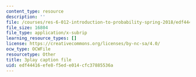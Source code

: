 ```yaml
---
content_type: resource
description: ''
file: /courses/res-6-012-introduction-to-probability-spring-2018/edf44416efe8f5ede014cfc37885536a_mxpC3MEiATQ.srt
file_size: 16804
file_type: application/x-subrip
learning_resource_types: []
license: https://creativecommons.org/licenses/by-nc-sa/4.0/
ocw_type: OCWFile
resourcetype: Other
title: 3play caption file
uid: edf44416-efe8-f5ed-e014-cfc37885536a
---
```

